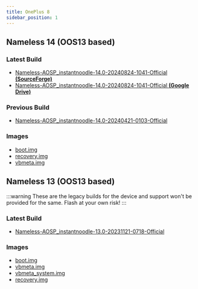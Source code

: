 ```yaml
---
title: OnePlus 8
sidebar_position: 1
---
```


## Nameless 14 (OOS13 based)

### Latest Build
- [Nameless-AOSP_instantnoodle-14.0-20240824-1041-Official __(SourceForge)__](https://sourceforge.net/projects/nameless-aosp/files/instantnoodle/Nameless-AOSP_instantnoodle-14.0-20240824-1041-Official.zip/download)
- [Nameless-AOSP_instantnoodle-14.0-20240824-1041-Official __(Google Drive)__](https://drive.google.com/file/d/1ZdkkHiB0iAB6dZNoZ3VnVTZ5Gi_Ss1V5/view)

### Previous Build
- [Nameless-AOSP_instantnoodle-14.0-20240421-0103-Official](https://sourceforge.net/projects/nameless-aosp/files/instantnoodle/Nameless-AOSP_instantnoodle-14.0-20240421-0103-Official.zip/download)

### Images
- [boot.img](https://sourceforge.net/projects/nameless-aosp/files/instantnoodle/imgs_14/boot.img/download)
- [recovery.img](https://sourceforge.net/projects/nameless-aosp/files/instantnoodle/imgs_14/recovery.img/download)
- [vbmeta.img](https://sourceforge.net/projects/nameless-aosp/files/instantnoodle/imgs_14/vbmeta.img/download)

## Nameless 13 (OOS13 based)

:::warning
These are the legacy builds for the device and support won't be provided for the same. Flash at your own risk!
:::

### Latest Build
- [Nameless-AOSP_instantnoodle-13.0-20231121-0718-Official](https://sourceforge.net/projects/nameless-aosp/files/instantnoodle/Nameless-AOSP_instantnoodle-13.0-20231121-0718-Official.zip/download)

### Images
- [boot.img](https://sourceforge.net/projects/nameless-aosp/files/instantnoodle/imgs_13/boot.img/download)
- [vbmeta.img](https://sourceforge.net/projects/nameless-aosp/files/instantnoodle/imgs_13/vbmeta.img/download)
- [vbmeta_system.img](https://sourceforge.net/projects/nameless-aosp/files/instantnoodle/imgs_13/vbmeta_system.img/download)
- [recovery.img](https://sourceforge.net/projects/nameless-aosp/files/instantnoodle/imgs_13/recovery.img/download)